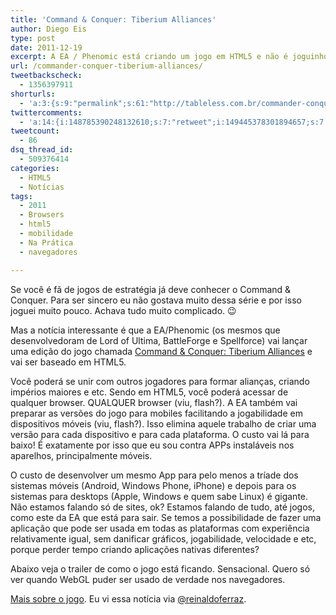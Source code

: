 ```yaml
---
title: 'Command & Conquer: Tiberium Alliances'
author: Diego Eis
type: post
date: 2011-12-19
excerpt: A EA / Phenomic está criando um jogo em HTML5 e não é joguinho bobo não. Aguarde.
url: /commander-conquer-tiberium-alliances/
tweetbackscheck:
  - 1356397911
shorturls:
  - 'a:3:{s:9:"permalink";s:61:"http://tableless.com.br/commander-conquer-tiberium-alliances/";s:7:"tinyurl";s:26:"http://tinyurl.com/cw93qnv";s:4:"isgd";s:19:"http://is.gd/QaDS21";}'
twittercomments:
  - 'a:14:{i:148785390248132610;s:7:"retweet";i:149445378301894657;s:7:"retweet";i:149421158670929920;s:7:"retweet";i:149312023434502145;s:7:"retweet";i:148844679771865088;s:7:"retweet";i:148798225191673858;s:7:"retweet";i:148766623988318209;s:7:"retweet";i:148761387181674496;s:7:"retweet";i:148761357922213888;s:7:"retweet";i:148760470516539392;s:7:"retweet";i:148759299601084416;s:7:"retweet";i:148758025551884288;s:7:"retweet";i:148757886930137088;s:7:"retweet";i:148757559669559296;s:7:"retweet";}'
tweetcount:
  - 86
dsq_thread_id:
  - 509376414
categories:
  - HTML5
  - Notícias
tags:
  - 2011
  - Browsers
  - html5
  - mobilidade
  - Na Prática
  - navegadores

---
```

Se você é fã de jogos de estratégia já deve conhecer o Command & Conquer. Para ser sincero eu não gostava muito dessa série e por isso joguei muito pouco. Achava tudo muito complicado. 😉
  
Mas a notícia interessante é que a EA/Phenomic (os mesmos que desenvolvedoram de Lord of Ultima, BattleForge e Spellforce) vai lançar uma edição do jogo chamada [Command & Conquer: Tiberium Alliances][1] e vai ser baseado em HTML5. 

Você poderá se unir com outros jogadores para formar alianças, criando impérios maiores e etc. Sendo em HTML5, você poderá acessar de qualquer browser. QUALQUER browser (viu, flash?). A EA também vai preparar as versões do jogo para mobiles facilitando a jogabilidade em dispositivos móveis (viu, flash?). Isso elimina aquele trabalho de criar uma versão para cada dispositivo e para cada plataforma. O custo vai lá para baixo! É exatamente por isso que eu sou contra APPs instaláveis nos aparelhos, principalmente móveis. 

O custo de desenvolver um mesmo App para pelo menos a tríade dos sistemas móveis (Android, Windows Phone, iPhone) e depois para os sistemas para desktops (Apple, Windows e quem sabe Linux) é gigante. Não estamos falando só de sites, ok? Estamos falando de tudo, até jogos, como este da EA que está para sair. Se temos a possibilidade de fazer uma aplicação que pode ser usada em todas as plataformas com experiência relativamente igual, sem danificar gráficos, jogabilidade, velocidade e etc, porque perder tempo criando aplicações nativas diferentes?

Abaixo veja o trailer de como o jogo está ficando. Sensacional. Quero só ver quando WebGL puder ser usado de verdade nos navegadores. 



[Mais sobre o jogo][2]. Eu vi essa notícia via [@reinaldoferraz][3].

 [1]: http://www.ea.com/tiberium-alliances "Site oficial do Jogo"
 [2]: http://www.arkade.com.br/noticias/command-conquer-tiberium-wars-pc/
 [3]: http://twitter.com/reinaldoferraz